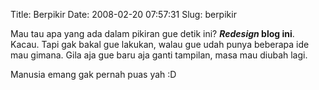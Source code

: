 Title: Berpikir
Date: 2008-02-20 07:57:31
Slug: berpikir

Mau tau apa yang ada dalam pikiran gue detik ini? **_Redesign_ blog ini**. Kacau. Tapi gak bakal gue lakukan, walau gue udah punya beberapa ide mau gimana. Gila aja gue baru aja ganti tampilan, masa mau diubah lagi.

Manusia emang gak pernah puas yah :D